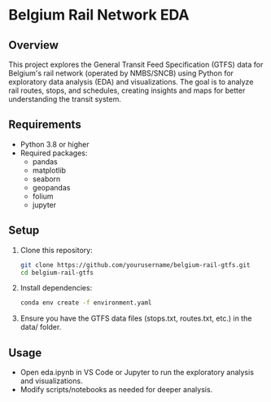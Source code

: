# Belgium Rail Network EDA

## Overview
This project explores the General Transit Feed Specification (GTFS) data for Belgium's rail network (operated by NMBS/SNCB) using Python for exploratory data analysis (EDA) and visualizations. The goal is to analyze rail routes, stops, and schedules, creating insights and maps for better understanding the transit system.

## Requirements
- Python 3.8 or higher
- Required packages:
  - pandas
  - matplotlib
  - seaborn
  - geopandas
  - folium
  - jupyter

## Setup
1. Clone this repository:
   ```bash
   git clone https://github.com/yourusername/belgium-rail-gtfs.git
   cd belgium-rail-gtfs
   ```

2. Install dependencies:
   ```bash
   conda env create -f environment.yaml
   ```

3. Ensure you have the GTFS data files (stops.txt, routes.txt, etc.) in the data/ folder.

## Usage
- Open eda.ipynb in VS Code or Jupyter to run the exploratory analysis and visualizations.
- Modify scripts/notebooks as needed for deeper analysis.